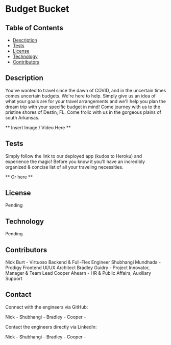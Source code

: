 
# Budget Bucket

## Table of Contents
- [Description](#description)
- [Tests](#tests)
- [License](#license)
- [Technology](#technology)
- [Contributors](#contributors)

## Description
  You've wanted to travel since the dawn of COVID, and in the uncertain times comes uncertain budgets. We're here to help. Simply give us an idea of what your goals are for your travel arrangements and we'll help you plan the dream trip with your specific budget in mind! Come journey with us to the pristine shores of Destin, FL. Come frolic with us in the gorgeous plains of south Arkansas.

** Insert Image / Video Here **
  
## Tests
Simply follow the link to our deployed app (kudos to Heroku) and experience the magic! Before you know it you'll have an incredibly organized & concise list of all your traveling necessities.

** Or here **

## License
Pending


## Technology
Pending


## Contributors
Nick Burt - Virtuoso Backend & Full-Flex Engineer
Shubhangi Mundhada - Prodigy Frontend UI/UX Architect
Bradley Guidry - Project Innovator, Manager & Team Lead
Cooper Ahearn - HR & Public Affairs; Auxiliary Support


## Contact

Connect with the engineers via GitHub:

Nick -
Shubhangi -
Bradley - 
Cooper -

Contact the engineers directly via LinkedIn:

Nick -
Shubhangi -
Bradley -
Cooper -